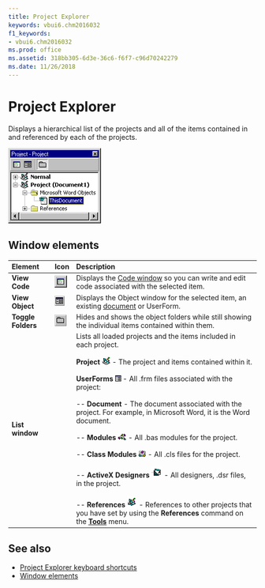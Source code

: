 ```yaml
---
title: Project Explorer
keywords: vbui6.chm2016032
f1_keywords:
- vbui6.chm2016032
ms.prod: office
ms.assetid: 318bb305-6d3e-36c6-f6f7-c96d70242279
ms.date: 11/26/2018
---
```



# Project Explorer

Displays a hierarchical list of the projects and all of the items contained in and referenced by each of the projects.

![Project explorer](../../../images/projevbe_ZA01201644.gif)


## Window elements 

|Element|Icon|Description|
|:------|:---|:----------|
|**View Code**|![View Code window](../../../images/tbr_code_ZA01201689.gif) |Displays the [Code window](code-window.md) so you can write and edit code associated with the selected item.|
|**View Object**|![View Object window](../../../images/tbr_obj_ZA01201719.gif)|Displays the Object window for the selected item, an existing [document](../../Glossary/vbe-glossary.md#document) or UserForm.|
|**Toggle Folders**|![Toggle Folders window](../../../images/tbr_tgfd_ZA01201756.gif)| Hides and shows the object folders while still showing the individual items contained within them.|
|**List window**| |Lists all loaded projects and the items included in each project.<br/><br/>**Project** ![Project](../../../images/ic_proj_ZA01201614.gif) - The project and items contained within it.<br/><br/>**UserForms** ![Files](../../../images/avhgn002_ZA01201572.gif) - All .frm files associated with the project:<br/><br/>-- **Document** - The document associated with the project. For example, in Microsoft Word, it is the Word document.<br/><br/>-- **Modules** ![Modules](../../../images/avhgn003_ZA01201573.gif) - All .bas modules for the project.<br/><br/>-- **Class Modules** ![Class modules](../../../images/avhgn004_ZA01201574.gif) - All .cls files for the project.<br/><br/>-- **ActiveX Designers** ![ActiveX designers](../../../images/vb10v41_ZA01201803.gif) - All designers, .dsr files, in the project.<br/><br/>-- **References** ![References](../../../images/avhgn007_ZA01201575.gif) - References to other projects that you have set by using the **References** command on the **[Tools](tools-menu.md)** menu.|
    
## See also

- [Project Explorer keyboard shortcuts](project-explorer-keyboard-shortcuts.md)
- [Window elements](../window-elements.md)   
    



